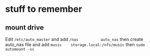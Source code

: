# stuff to remember

## mount drive

Edit `/etc/auto_master` 
and add  `/nas          auto_nas`
then create auto_nas file and add
`music    storage.local:/nfs/music`
then `sudo automount -vc`

